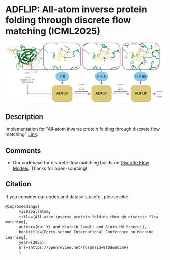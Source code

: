 # ADFLIP: All-atom inverse protein folding through discrete flow matching (ICML2025)
![ADFLIP](ADFLIP_f1.png)
## Description
Implementation for "All-atom inverse protein folding through discrete flow matching" [Link](https://openreview.net/forum?id=8tQdwSCJmA).




## Comments 

- Our codebase for discrete flow matching builds on [Discrete Flow Models](https://github.com/andrew-cr/discrete_flow_models).
Thanks for open-sourcing!

## Citation 
If you consider our codes and datasets useful, please cite:
```
@inproceedings{
      yi2025allatom,
      title={All-atom inverse protein folding through discrete flow matching},
      author={Kai Yi and Kiarash Jamali and Sjors HW Scheres},
      booktitle={Forty-second International Conference on Machine Learning},
      year={2025},
      url={https://openreview.net/forum?id=8tQdwSCJmA}
      }
```
